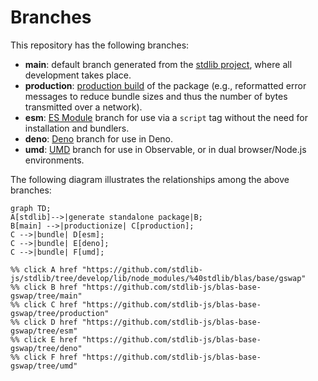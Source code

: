 <!--

@license Apache-2.0

Copyright (c) 2022 The Stdlib Authors.

Licensed under the Apache License, Version 2.0 (the "License");
you may not use this file except in compliance with the License.
You may obtain a copy of the License at

    http://www.apache.org/licenses/LICENSE-2.0

Unless required by applicable law or agreed to in writing, software
distributed under the License is distributed on an "AS IS" BASIS,
WITHOUT WARRANTIES OR CONDITIONS OF ANY KIND, either express or implied.
See the License for the specific language governing permissions and
limitations under the License.

-->

# Branches

This repository has the following branches:

-   **main**: default branch generated from the [stdlib project][stdlib-url], where all development takes place.
-   **production**: [production build][production-url] of the package (e.g., reformatted error messages to reduce bundle sizes and thus the number of bytes transmitted over a network).
-   **esm**: [ES Module][esm-url] branch for use via a `script` tag without the need for installation and bundlers.
-   **deno**: [Deno][deno-url] branch for use in Deno.
-   **umd**: [UMD][umd-url] branch for use in Observable, or in dual browser/Node.js environments.

The following diagram illustrates the relationships among the above branches:

```mermaid
graph TD;
A[stdlib]-->|generate standalone package|B;
B[main] -->|productionize| C[production];
C -->|bundle| D[esm];
C -->|bundle| E[deno];
C -->|bundle| F[umd];

%% click A href "https://github.com/stdlib-js/stdlib/tree/develop/lib/node_modules/%40stdlib/blas/base/gswap"
%% click B href "https://github.com/stdlib-js/blas-base-gswap/tree/main"
%% click C href "https://github.com/stdlib-js/blas-base-gswap/tree/production"
%% click D href "https://github.com/stdlib-js/blas-base-gswap/tree/esm"
%% click E href "https://github.com/stdlib-js/blas-base-gswap/tree/deno"
%% click F href "https://github.com/stdlib-js/blas-base-gswap/tree/umd"
```

[stdlib-url]: https://github.com/stdlib-js/stdlib/tree/develop/lib/node_modules/%40stdlib/blas/base/gswap
[production-url]: https://github.com/stdlib-js/blas-base-gswap/tree/production
[deno-url]: https://github.com/stdlib-js/blas-base-gswap/tree/deno
[umd-url]: https://github.com/stdlib-js/blas-base-gswap/tree/umd
[esm-url]: https://github.com/stdlib-js/blas-base-gswap/tree/esm